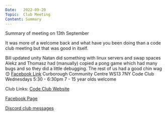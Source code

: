 ```yaml
---
Date:   2022-09-20
Topic:  Club Meeting
Content: Summary
---
```

Summary of meeting on 13th September 

It was more of a welcome back and what have you been doing than a code club meeting but that was good in itself. 

Bill updated unity
Natan did something with linux servers and swap spaces
Alekz and Thomasz had (manually) copied a pong game which had many bugs and so they did a little debugging.
The rest of us had a good chin wag 😊
[Facebook Link](https://www.facebook.com/720665616418529/posts/596868018798290)
Curborough Community Centre
WS13 7NY
Code Club
Wednesdays 5:30 - 6:30pm
7 - 15 year olds welcome

Club Links:
[Code Club Website](https://lichfield-code-club.github.io/)

[Facebook Page](https://www.facebook.com/LichfieldCoders)

[Discord club messages](https://discord.gg/szz6xGK)
